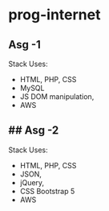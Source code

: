 # prog-internet

## Asg -1
Stack Uses:
- HTML, PHP, CSS
- MySQL
- JS DOM manipulation,
- AWS

## ## Asg -2
Stack Uses:
- HTML, PHP, CSS
- JSON,
- jQuery,
- CSS Bootstrap 5
- AWS
